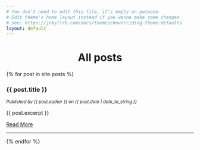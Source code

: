 ```yaml
---
# You don't need to edit this file, it's empty on purpose.
# Edit theme's home layout instead if you wanna make some changes
# See: https://jekyllrb.com/docs/themes/#overriding-theme-defaults
layout: default
---
```

<h1 style="text-align:center">All posts</h1>
{% for post in site.posts %}
<h3>
	{{ post.title }}
</h3>
<i><small>Published by {{ post.author }} on {{ post.date | date_to_string }}</small></i>
<p>{{ post.excerpt }}</p>
<a href="{{ post.url }}">Read More</a>
<hr>
{% endfor %}
